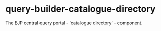 # query-builder-catalogue-directory
The EJP central query portal - 'catalogue directory' - component.
